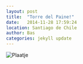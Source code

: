 ```yaml
---
layout: post
title:  "Torre del Paine!"
date:   2014-11-28 17:59:24
location: Santiago de Chile
author: Bas
categories: jekyll update
---
```


![Plaatje](https://cloud.githubusercontent.com/assets/8626944/5201895/2d560a26-7578-11e4-98ee-62c461a06c8c.jpg)


